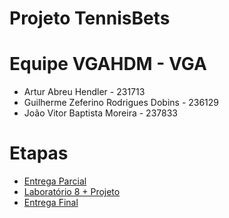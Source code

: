 # Projeto TennisBets

# Equipe VGAHDM - VGA
* Artur Abreu Hendler - 231713
* Guilherme Zeferino Rodrigues Dobins - 236129
* João Vitor Baptista Moreira - 237833

# Etapas

* [Entrega Parcial](parcial/)
* [Laboratório 8 + Projeto](lab08-projeto/)
* [Entrega Final](final/)
